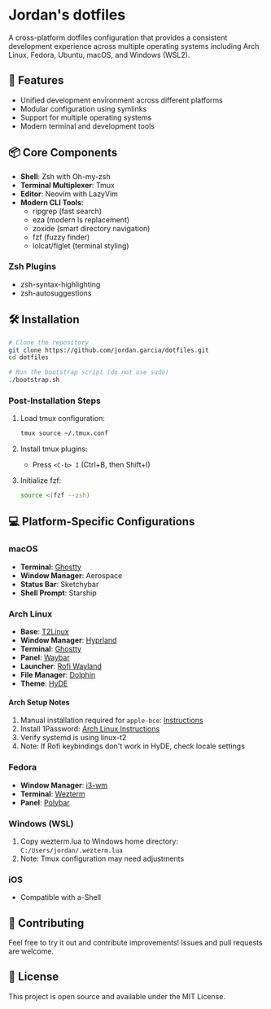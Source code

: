 # Jordan's dotfiles

A cross-platform dotfiles configuration that provides a consistent development experience across multiple operating systems including Arch Linux, Fedora, Ubuntu, macOS, and Windows (WSL2).

## 🚀 Features

- Unified development environment across different platforms
- Modular configuration using symlinks
- Support for multiple operating systems
- Modern terminal and development tools

## 📦 Core Components

- **Shell**: Zsh with Oh-my-zsh
- **Terminal Multiplexer**: Tmux
- **Editor**: Neovim with LazyVim
- **Modern CLI Tools**:
  - ripgrep (fast search)
  - eza (modern ls replacement)
  - zoxide (smart directory navigation)
  - fzf (fuzzy finder)
  - lolcat/figlet (terminal styling)

### Zsh Plugins

- zsh-syntax-highlighting
- zsh-autosuggestions

## 🛠 Installation

```bash
# Clone the repository
git clone https://github.com/jordan.garcia/dotfiles.git
cd dotfiles

# Run the bootstrap script (do not use sudo)
./bootstrap.sh
```

### Post-Installation Steps

1. Load tmux configuration:

   ```bash
   tmux source ~/.tmux.conf
   ```

2. Install tmux plugins:

   - Press `<C-b> I` (Ctrl+B, then Shift+I)

3. Initialize fzf:
   ```bash
   source <(fzf --zsh)
   ```

## 💻 Platform-Specific Configurations

### macOS

- **Terminal**: [Ghostty](https://ghostty.org/)
- **Window Manager**: Aerospace
- **Status Bar**: Sketchybar
- **Shell Prompt**: Starship

### Arch Linux

- **Base**: [T2Linux](https://wiki.t2linux.org/)
- **Window Manager**: [Hyprland](https://github.com/hyprwm/Hyprland)
- **Terminal**: [Ghostty](https://ghostty.org/)
- **Panel**: [Waybar](https://github.com/Alexays/Waybar)
- **Launcher**: [Rofi Wayland](https://wiki.archlinux.org/title/Rofi)
- **File Manager**: [Dolphin](https://kde.org/applications/system/org.kde.dolphin/)
- **Theme**: [HyDE](https://github.com/HyDE-Project/HyDE)

#### Arch Setup Notes

1. Manual installation required for `apple-bce`: [Instructions](https://github.com/t2linux/apple-bce-drv)
2. Install 1Password: [Arch Linux Instructions](https://support.1password.com/install-linux/#arch-linux)
3. Verify systemd is using linux-t2
4. Note: If Rofi keybindings don't work in HyDE, check locale settings

### Fedora

- **Window Manager**: [i3-wm](https://github.com/i3/i3)
- **Terminal**: [Wezterm](https://github.com/wez/wezterm)
- **Panel**: [Polybar](https://github.com/polybar/polybar)

### Windows (WSL)

1. Copy wezterm.lua to Windows home directory: `C:/Users/jordan/.wezterm.lua`
2. Note: Tmux configuration may need adjustments

### iOS

- Compatible with a-Shell

## 🤝 Contributing

Feel free to try it out and contribute improvements! Issues and pull requests are welcome.

## 📝 License

This project is open source and available under the MIT License.
